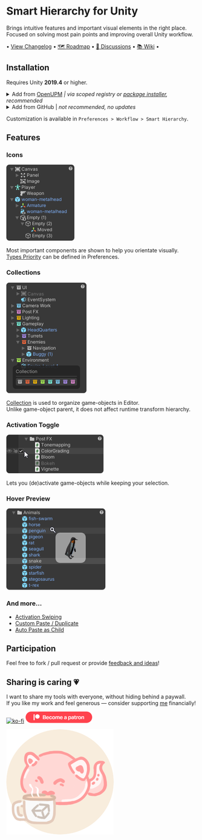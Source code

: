 # Smart Hierarchy for Unity
Brings intuitive features and important visual elements in the right place.\
Focused on solving most pain points and improving overall Unity workflow. 

• [View Changelog](CHANGELOG.md) 
• [🗺 Roadmap](https://github.com/neon-age/Smart-Hierarchy/projects/1) 
• [💬 Discussions](https://github.com/neon-age/Smart-Hierarchy/discussions)
• [📚 Wiki](https://github.com/neon-age/Smart-Hierarchy/wiki) •

## Installation
Requires Unity **2019.4** or higher.
<details>
<summary>Add from <a href="https://openupm.com/packages/com.av.smart-hierarchy/">OpenUPM</a> <em>| via scoped registry or <a href="https://openupm.com/packages/com.av.smart-hierarchy/#modal-packageinstaller">package installer</a>, recommended</em></summary>
  
&emsp;To add a package via scoped registry:
  
- Open `Edit/Project Settings/Package Manager`
- Add a new Scoped Registry:
  ```
  Name: OpenUPM
  URL:  https://package.openupm.com/
  Scope(s): com.av
  ```
- Open `Window/Package Manager`
- Click <kbd>+</kbd>
- <kbd>Add from Git URL</kbd>
- `com.av.smart-hierarchy` <kbd>Add</kbd>
</details>

<details>
<summary>Add from GitHub | <em>not recommended, no updates </em></summary>
  
- Open `Window/Package Manager`
- Click <kbd>+</kbd>
- <kbd>Add from Git URL</kbd>
- `https://github.com/neon-age/Smart-Hierarchy.git` `#branch-name` <kbd>Add</kbd>

&emsp;Note that you won't be able to receive updates through Package Manager this way, you'll have to update manually.
</details>

Customization is available in `Preferences > Workflow > Smart Hierarchy`.

## Features

### Icons
[![Icons](.github/readme/Icons.png)](https://github.com/neon-age/Smart-Hierarchy/wiki/Icons)

Most important components are shown to help you orientate visually.\
[Types Priority](https://github.com/neon-age/Smart-Hierarchy/wiki/Icons#types-priority) 
can be defined in Preferences.

### Collections
[![Collections](.github/readme/Collections.png)](https://github.com/neon-age/Smart-Hierarchy/wiki/Collections)

[Collection](https://github.com/neon-age/Smart-Hierarchy/wiki/Collections) 
is used to organize game-objects in Editor.\
Unlike game-object parent, it does not affect runtime transform hierarchy.
                                                                           


### Activation Toggle
[![Activation Toggle](.github/readme/ActivationToggle.png)](https://github.com/neon-age/Smart-Hierarchy/wiki/Activation-Toggle)

Lets you (de)activate game-objects while keeping your selection.

### Hover Preview
[![Hover Preview](.github/readme/HoverPreview.png)](https://github.com/neon-age/Smart-Hierarchy/wiki/Hover-Preview)


### And more...
- [Activation Swiping](https://github.com/neon-age/Smart-Hierarchy/wiki/Activation-Toggle#swiping)
- [Custom Paste / Duplicate](https://github.com/neon-age/Smart-Hierarchy/wiki/Custom-Paste---Duplicate)
- [Auto Paste as Child](https://github.com/neon-age/Smart-Hierarchy/wiki/Custom-Paste---Duplicate)

## Participation
Feel free to fork / pull request or provide [feedback and ideas](https://github.com/neon-age/Smart-Hierarchy/discussions)!

## Sharing is caring 💗
I want to share my tools with everyone, without hiding behind a paywall.\
If you like my work and feel generous — consider supporting [me](https://twitter.com/_neonage) financially!

[![ko-fi](https://www.ko-fi.com/img/githubbutton_sm.svg)](https://ko-fi.com/L4L02M51R)
[![patreon](.github/become-a-patron.png)](https://www.patreon.com/neonage?fan_landing=true)

![ko-fi](.github/coffee%20cup.png)
